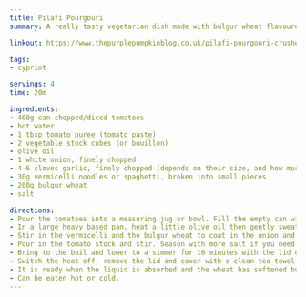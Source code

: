 ```yaml
---
title: Pilafi Pourgouri
summary: A really tasty vegetarian dish made with bulgur wheat flavoured with garlic, onions, and tomatoes

linkout: https://www.thepurplepumpkinblog.co.uk/pilafi-pourgouri-crushed-wheat-pilaf/

tags:
- cypriot

servings: 4
time: 20m

ingredients:
- 400g can chopped/diced tomatoes
- hot water
- 1 tbsp tomato puree (tomato paste)
- 2 vegetable stock cubes (or bouillon)
- olive oil
- 1 white onion, finely chopped
- 4-6 cloves garlic, finely chopped (depends on their size, and how much you like garlic!)
- 30g vermicelli noodles or spaghetti, broken into small pieces
- 200g bulgur wheat
- salt

directions:
- Pour the tomatoes into a measuring jug or bowl. Fill the empty can with hot water - add that to the tomatoes. Add the tomato puree/paste and crumble in the stock cubes. Stir together and set to one side.
- In a large heavy based pan, heat a little olive oil then gently sweat the onions and garlic until soft and translucent - about 5 minutes.
- Stir in the vermicelli and the bulgur wheat to coat in the onion and garlic mixture.
- Pour in the tomato stock and stir. Season with more salt if you need to.
- Bring to the boil and lower to a simmer for 10 minutes with the lid of the pan on. Stir from time to time to prevent the bulgur from catching on the bottom of the pan
- Switch the heat off, remove the lid and cover with a clean tea towel. Replace the lid and leave to steam.
- It is ready when the liquid is absorbed and the wheat has softened but still has a little bite to it. If you need to, you can always add more water whilst cooking.
- Can be eaten hot or cold.
---
```

